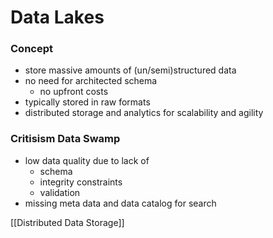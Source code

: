 # Data Lakes
### Concept
+ store massive amounts of (un/semi)structured data
+ no need for architected schema
	+ no upfront costs
+ typically stored in raw formats
+ distributed storage and analytics for scalability and agility

### Critisism Data Swamp
+ low data quality due to lack of 
	+ schema
	+ integrity constraints
	+ validation
+ missing meta data and data catalog for search

[[Distributed Data Storage]]